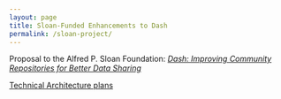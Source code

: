 ```yaml
---
layout: page
title: Sloan-Funded Enhancements to Dash
permalink: /sloan-project/
---
```


Proposal to the Alfred P. Sloan Foundation: _[Dash: Improving Community Repositories for Better Data Sharing](http://escholarship.org/uc/item/2mw6v93b)_

[Technical Architecture plans](https://docs.google.com/document/d/1XcmGR7XKWYHhSx9cJQ2fORGK4x-C6rcz7dov8rkaoXI/edit?usp=sharing)

